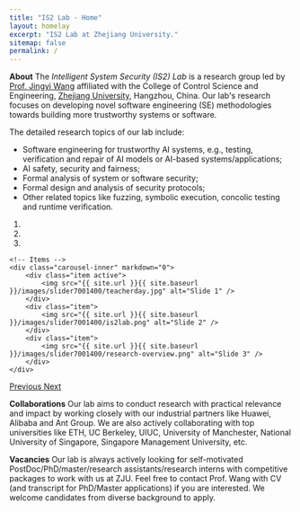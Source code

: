 ```yaml
---
title: "IS2 Lab - Home"
layout: homelay
excerpt: "IS2 Lab at Zhejiang University."
sitemap: false
permalink: /
---
```


**About** The *Intelligent System Security (IS2) Lab* is a research group led by [Prof. Jingyi Wang](https://wang-jingyi.github.io/) affiliated with the College of Control Science and Engineering, [Zhejiang University](https://www.zju.edu.cn/english/), Hangzhou, China. Our lab's research focuses on developing novel software engineering (SE) methodologies towards building more trustworthy systems or software.
<!-- developing novel software engineering techniques towards building more trustworthy AI or more secure systems and software. -->
<!-- lie in the intersection of formal methods, software engineering, artificial intelligence (AI) and safety/security. Specifically, we aim to develop novel software engineering techniques (often from a formal methods perspective) towards building more trustworthy AI-based or safety-critical industrial systems or software. -->
<!-- *provide certifiable (and ideally provable) reliability or security guarantees for practical intelligent or distributed systems* like autonomous driving car, industrial control system, blockchain system, etc. -->
<!-- Specifically, we are working on the following existing research topics: -->
The detailed research topics of our lab include:

- Software engineering for trustworthy AI systems, e.g., testing, verification and repair of AI models or AI-based systems/applications;
- AI safety, security and fairness;
- Formal analysis of system or software security;
- Formal design and analysis of security protocols;
- Other related topics like fuzzing, symbolic execution, concolic testing and runtime verification.


<div markdown="0" id="carousel" class="carousel slide" data-ride="carousel" data-interval="4000" data-pause="hover" >
    <!-- Menu -->
    <ol class="carousel-indicators">
        <li data-target="#carousel" data-slide-to="0" class="active"></li>
        <li data-target="#carousel" data-slide-to="1"></li>
        <li data-target="#carousel" data-slide-to="2"></li>
    </ol>

    <!-- Items -->
    <div class="carousel-inner" markdown="0">
        <div class="item active">
            <img src="{{ site.url }}{{ site.baseurl }}/images/slider7001400/teacherday.jpg" alt="Slide 1" />
        </div>
        <div class="item">
            <img src="{{ site.url }}{{ site.baseurl }}/images/slider7001400/is2lab.png" alt="Slide 2" />
        </div>
        <div class="item">
            <img src="{{ site.url }}{{ site.baseurl }}/images/slider7001400/research-overview.png" alt="Slide 3" />
        </div>
    </div>
  <a class="left carousel-control" href="#carousel" role="button" data-slide="prev">
    <span class="glyphicon glyphicon-chevron-left" aria-hidden="true"></span>
    <span class="sr-only">Previous</span>
  </a>
  <a class="right carousel-control" href="#carousel" role="button" data-slide="next">
    <span class="glyphicon glyphicon-chevron-right" aria-hidden="true"></span>
    <span class="sr-only">Next</span>
  </a>
</div>

**Collaborations** Our lab aims to conduct research with practical relevance and impact by working closely with our industrial partners like Huawei, Alibaba and Ant Group. We are also actively collaborating with top universities like ETH, UC Berkeley, UIUC, University of Manchester, National University of Singapore, Singapore Management University, etc. 
<!-- Moreover, we are also working closely with our industrial partners like Huawei, Alibaba and Ant Group to tackle real-world challenges.  -->


**Vacancies** Our lab is always actively looking for self-motivated PostDoc/PhD/master/research assistants/research interns with competitive packages to work with us at ZJU. Feel free to contact Prof. Wang with CV (and transcript for PhD/Master applications) if you are interested. We welcome candidates from diverse background to apply.
<!-- Preferred PhD candidates should be good at programming or maths, and more importantly love doing research.  -->
<!-- For ZJU students, kindly check out my Google Calendar if you wish to have a talk. -->

<br>

<!-- To this end, we develop novel spectroscopic-imaging scanning tunneling microscopy (SI-STM) tools to visualize the relevant quantum mechanical degrees of freedom. We want to be able to build the perfect instruments to answer the  scientific questions we deem most important (see [Research](research)).

We are located at Leiden University, the birthplace of superconductivity and home to Kamerlingh Onnes, Lorentz, Huygens, Einstein, de Sitter, and others (see e.g. [the wall of signatures from Ehrenfest lecturers](https://www.lorentz.leidenuniv.nl/history/colloquium/muur_heel.html)). We exchange ideas and work with our neighbors from [Quantum Matter & Optics](http://www.physics.leidenuniv.nl/qo-home), as well as with the colleagues from our [world-class theory section](https://www.lorentz.leidenuniv.nl).

 **We are  looking for passionate new PhD students, Postdocs, and Master students to join the team** [(more info)]({{ site.url }}{{ site.baseurl }}/vacancies) **!**


We are grateful for funding from Leiden University, [NWO](www.nwo.nl) ([Vidi talent scheme](http://www.nwo.nl/en/research-and-results/programmes/Talent+Scheme) and the [Frontiers in Nanoscience program](https://www.universiteitleiden.nl/en/research/research-projects/science/frontiers-of-nanoscience-nanofront)), and from an [ERC starting grant](https://erc.europa.eu/funding/starting-grants). -->

<!-- <figure class="fourth">
  <img src="{{ site.url }}{{ site.baseurl }}/images/logopic/Logo_Leiden.jpg" style="width: 210px">
  <img src="{{ site.url }}{{ site.baseurl }}/images/logopic/Logo_Nanofront.jpg" style="width: 110px">
  <img src="{{ site.url }}{{ site.baseurl }}/images/logopic/Logo_NWO.jpg" style="width: 120px">
  <img src="{{ site.url }}{{ site.baseurl }}/images/logopic/Logo_ERC.jpg" style="width: 110px">
</figure> -->
